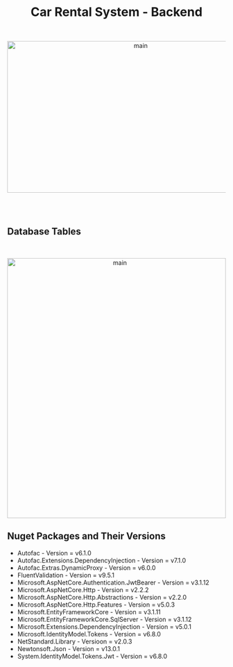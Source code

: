 <h1 align="center">
Car Rental System - Backend
  </h1><br>
<p align="center">
  <img src="https://github.com/Samettkaya/ReCapProject/blob/master/WebAPI/ReadmeImage/Rent-Car.jpg" height="350" width="600"  alt="main">
</p><br><br>


## Database Tables 
<br>

<p align="center">
  <img src="https://github.com/Samettkaya/ReCapProject/blob/master/WebAPI/ReadmeImage/veri.PNG" height="600" width="100%"  alt="main">
</p>




## Nuget Packages and Their Versions
- Autofac - Version = v6.1.0
- Autofac.Extensions.DependencyInjection - Version = v7.1.0
- Autofac.Extras.DynamicProxy - Version = v6.0.0
- FluentValidation - Version = v9.5.1
- Microsoft.AspNetCore.Authentication.JwtBearer - Version = v3.1.12
- Microsoft.AspNetCore.Http - Version = v2.2.2
- Microsoft.AspNetCore.Http.Abstractions - Version = v2.2.0
- Microsoft.AspNetCore.Http.Features - Version = v5.0.3
- Microsoft.EntityFrameworkCore - Version = v3.1.11
- Microsoft.EntityFrameworkCore.SqlServer - Version = v3.1.12
- Microsoft.Extensions.DependencyInjection - Version = v5.0.1
- Microsoft.IdentityModel.Tokens - Version = v6.8.0
- NetStandard.Library - Versioon = v2.0.3
- Newtonsoft.Json - Version = v13.0.1
- System.IdentityModel.Tokens.Jwt - Version = v6.8.0
